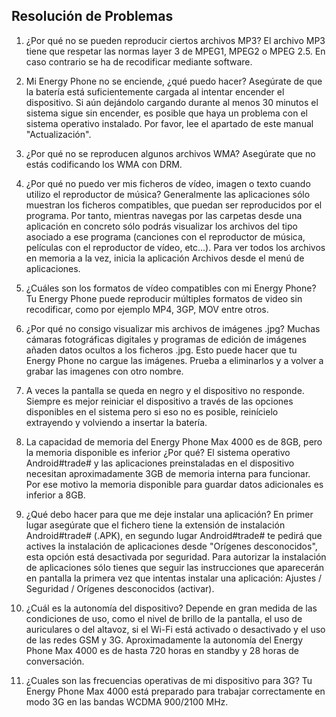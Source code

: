 ## Resolución de Problemas

1.	¿Por qué no se pueden reproducir ciertos archivos MP3?
El archivo MP3 tiene que respetar las normas layer 3 de MPEG1, MPEG2 o MPEG 2.5. En caso contrario se ha de recodificar mediante software.

2.	Mi Energy Phone no se enciende, ¿qué puedo hacer?
Asegúrate de que la batería está suficientemente cargada al intentar encender el dispositivo. Si aún dejándolo cargando durante al menos 30 minutos el sistema sigue sin encender, es posible que haya un problema con el sistema operativo instalado. Por favor, lee el apartado de este manual "Actualización".

3.	¿Por qué no se reproducen algunos archivos WMA?
Asegúrate que no estás codificando los WMA con DRM.

4.	¿Por qué no puedo ver mis ficheros de vídeo, imagen o texto cuando utilizo el reproductor de música?
Generalmente las aplicaciones sólo muestran los ficheros compatibles, que puedan ser reproducidos por el programa. Por tanto, mientras navegas por las carpetas desde una aplicación en concreto sólo podrás visualizar los archivos del tipo asociado a ese programa (canciones con el reproductor de música, películas con el reproductor de vídeo, etc...). Para ver todos los archivos en memoria a la vez, inicia la aplicación Archivos desde el menú de aplicaciones.

5.	¿Cuáles son los formatos de vídeo compatibles con mi Energy Phone?
Tu Energy Phone puede reproducir múltiples formatos de video sin recodificar, como por ejemplo MP4, 3GP, MOV entre otros.

6.	¿Por qué no consigo visualizar mis archivos de imágenes .jpg?
Muchas cámaras fotográficas digitales y programas de edición de imágenes añaden datos ocultos a los ficheros .jpg. Esto puede hacer que tu Energy Phone no cargue las imágenes. Prueba a eliminarlos y a volver a grabar las imagenes con otro nombre.

7.	A veces la pantalla se queda en negro y el dispositivo no responde.
Siempre es mejor reiniciar el dispositivo a través de las opciones disponibles en el sistema pero si eso no es posible, reinícielo extrayendo y volviendo a insertar la batería.

8.	La capacidad de memoria del Energy Phone Max 4000 es de 8GB, pero la memoria disponible es inferior ¿Por qué?
El sistema operativo Android#trade# y las aplicaciones preinstaladas en el dispositivo necesitan aproximadamente 3GB de memoria interna para funcionar. Por ese motivo la memoria disponible para guardar datos adicionales es inferior a 8GB.

9.	¿Qué debo hacer para que me deje instalar una aplicación?
En primer lugar asegúrate que el fichero tiene la extensión de instalación Android#trade# (.APK), en segundo lugar Android#trade# te pedirá que actives la instalación de aplicaciones desde "Orígenes desconocidos", esta opción está desactivada por seguridad. Para autorizar la instalación de aplicaciones sólo tienes que seguir las instrucciones que aparecerán en pantalla la primera vez que intentas instalar una aplicación: Ajustes / Seguridad / Orígenes desconocidos (activar).

10.	¿Cuál es la autonomía del dispositivo?
Depende en gran medida de las condiciones de uso, como el nivel de brillo de la pantalla, el uso de auriculares o del altavoz, si el Wi-Fi está activado o desactivado y el uso de las redes GSM y 3G. Aproximadamente la autonomía del Energy Phone Max 4000 es de hasta 720 horas en standby y 28 horas de conversación.

11. ¿Cuales son las frecuencias operativas de mi dispositivo para 3G?
Tu Energy Phone Max 4000 está preparado para trabajar correctamente en modo 3G en las bandas WCDMA 900/2100 MHz.
